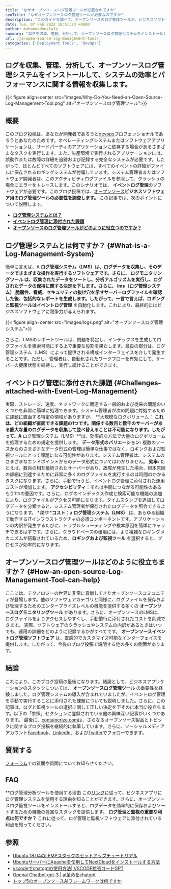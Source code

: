 ```yaml
---
title: "なぜオープンソースログ管理ツールが必要なのですか" 
seoTitle: "なぜオープンソースログ管理ツールが必要なのですか" 
description: "このガイドを調べて、オープンソースのログ管理ツールが、ビジネスソフトウェアのログコレクションと管理においてどのように利益をもたらすことができるかを学びます。" 
date: Tue, 07 Feb 2023 18:51:23 +0000
author: muhammadmustafa
summary: "ログを収集、管理、分析して、オープンソースログ管理システムをインストールして、システムの効率とパフォーマンスに関する情報を収集します。" 
url: /ja/open-source-log-management-tool/
categories: ['Deployment Tools', 'DevOps']
---
```


## ログを収集、管理、分析して、オープンソースログ管理システムをインストールして、システムの効率とパフォーマンスに関する情報を収集します。

{{< figure align=center src="images/Why-Do-You-Need-an-Open-Source-Log-Management-Tool.png" alt="オープンソースログ管理ツール">}}


## 概要
このブログ投稿は、あなたが開発者であろうと[devops][1]プロフェッショナルであろうとあなたのためです。オペレーティングシステムまたはソフトウェアアプリケーションは、サードパーティのアプリケーションに依存する場合があるさまざまなタスクを実行します。また、生産環境で実行されるアプリケーションには、誤動作または故障の詳細を追跡および記録する完全なシステムが必要です。したがって、ほとんどすべてのソフトウェアには、すべてのイベントの詳細がファイルに保存されるロギングシステムが付属しています。システム管理者またはソフトウェア開発者は、このアクティビティログファイルを参照して、クラッシュの場合にエラーをトレースします。このシナリオでは、 **イベントログ管理**のソフトウェアが必要です。このブログ投稿では、[オープンソース][2]**ビジネスソフトウェア用のログ管理ツールの必要性を調査します。** 
この記事では、次のポイントについて説明します。
* [ **ログ管理システムとは？** ][3]
* [ **イベントログ管理に添付された課題** ][4]
* **[オープンソースのログ管理ツールがどのように役立つのですか？][5]** 

## ログ管理システムとは何ですか？ {#What-is-a-Log-Management-System}

簡単に言えば、A **ログ管理システム（LMS）**は、ログデータを収集し、そのデータでさまざまな操作を実行するソフトウェアです。さらに、 **ログモニタリングツール** は、収集されたデータをソートし、分析アルゴリズムを実行し、ログされたデータの保持に関する決定を下します。さらに、 **lms（ログ管理システム）** 脆弱性、脅威、セキュリティの抜け穴を示すサーバーログファイルを確認した後、包括的なレポートを生成します。したがって、一言で言えば、ロギングと監視ツールは**イベントログ管理** を自動化します。これにより、最終的にはビジネスソフトウェアに競争力が与えられます。

{{< figure align=center src="images/logs.png" alt="オープンソースログ管理システム">}}

さらに、LMSのレポートツールは、問題を特定し、インデックスを生成してログファイルを検索可能にする上で重要な役割を果たします。最良の部分は、ログ管理システム（LMS）によって提供される構成インターフェイスを介して発生することです。ただし、管理者は、自動化されたワークフローを有効にして、サーバーの健康状態を維持し、実行し続けることができます。

## イベントログ管理に添付された課題 {#Challenges-attached-with-Event-Log-Management}

実際、ストレージ、速度、ネットワークに関連する一般的および従来の問題のいくつかを非常に簡単に処理できます。システム管理者が次の問題に対処するために課題に直面する特定の領域がありますが、
**大規模なログボリューム： **これは、どの組織が直面できる課題の1つです。関係する数百と数千のサーバーがある膨大な量のログデータを収集して並べ替えることは不可能になります。したがって、A** ログ管理システム（LMS）**は、効率的な方法で大量のログボリュームを処理するための規定を提供します。
**データ形式のバリエーション:** 複数のソースからのさまざまなデータ形式の管理は簡単な仕事ではなく、ロギングおよび監視ツールにとって課題になる可能性があります。システム管理者は、システムのさまざまなエンドポイントからのデータ形式についてはわかりません。
**効率:** たとえば、数百の相互接続されたサーバーがあり、故障が発生した場合、根本原因の詳細に到達するために非常に多くのログファイルを実行するのは時間のかかるタスクになります。さらに、手動で行うと、イベントログ管理に添付された運用コストが増加します。
**アクセシビリティ**：それは手間につながる可能性のあるもう1つの要因です。さらに、ログのインデックス作成と検索可能な機能の追加により、ログファイルがアクセス可能になります。タイムスタンプを追加してログデータを分類すると、システム管理者が保存されたログデータを照会できるようになります。
**操作* ***コスト**：a **ログ管理システム（LMS）** は、あらゆる組織で動作するITインフラストラクチャの必須コンポーネントです。アプリケーションの内訳が発生するたびに、トラブルシューティングや根本原因を簡単にキャッチできるはずです。さらに、クラウドベースの環境には、より複雑なロギングメカニズムが搭載されているため、**ロギングおよび監視ツール** を選択すると、プロセスが効率的になります。

## オープンソースログ管理ツールはどのように役立ちますか？ {#How-an-open-source-Log-Management-Tool-can-help}

ここには、テクノロジーの世界に非常に貢献してきたオープンソースコミュニティが登場します。他のソフトウェアカテゴリと同様に、ログファイルを保存および管理するためのエンタープライズレベルの機能を提供する多くの **オープンソースログモニタリングツール** があります。さらに、オープンソースのLMSは、ログファイルをよりアクセスしやすくし、手動慣行に添付されたコストを削減できます。
実際、ソフトウェアのクラッシュやシステムの内訳があるときはいつでも、運用の詳細をどのように記録するかがすべてです。 **オープンソースイベントログ管理ソフトウェア** は、直感的でカスタマイズ可能なインターフェイスを提供します。したがって、今後のブログ投稿で説明する他の多くの側面があります。

## 結論
これにより、このブログ投稿の最後になります。結論として、ビジネスアプリケーションのスタックについては、 **オープンソースログ管理ツール** の重要性を経験しました。ログ管理システムの導入が含まれていましたが、イベントログ管理を手動で実行することに添付された課題についても説明しました。さらに、この記事は、ログと監視ツールの選択に関して正しい決定を下すのに本当に役立ちます。以下の「参照」セクションに登録されている他の興味深い記事がいくつかあります。
最後に、[containerize.com][6]は、さらなるオープンソース製品とトピックに関するブログ投稿を継続的に執筆しています。さらに、ソーシャルメディアアカウント[Facebook][7]、[LinkedIn][8]、および[Twitter][9]でフォローできます。

## 質問する
[フォーラム][10]での質問や質問についてお知らせください。

## FAQ
**ログ管理分析ツールを使用する理由
この[リンク][3]に従って、ビジネスアプリにログ管理システムを使用する理由を知ることができます。さらに、オープンソースログ監視ツールをインストールすると、ログデータを効率的に保存およびソートするための機能の豊富なスタックを提供します。
**ログ管理と監視の重要な利点は何ですか？**
これに従って、ログ管理と監視ソフトウェアに添付されている利点を知ってください。

## 参照
  * [Ubuntu 18.04のLEMPスタックのセットアップチュートリアル][11]
  * [UbuntuサーバーにApacheを使用してNextCloudをインストールする方法][12]
  * [vscodeでchatgptの使用方法| VSCODE拡張コードGPT][13]
  * [Openai Chatbot gpt-3 | ai革命をchatgpt][14]
  * [トップ5のオープンソースAIフレームワークは何ですか][15]



[1]: https://products.containerize.com/devops/
[2]: https://products.containerize.com/
[3]: #What-is-a-Log-Management-System
[4]: #Challenges-attached-with-Event-Log-Management
[5]: #How-an-open-source-Log-Management-Tool-can-help
[6]: https://www.containerize.com/
[7]: https://web.facebook.com/containerize
[8]: https://www.linkedin.com/company/containerize/
[9]: https://twitter.com/containerize_co
[10]: https://forum.containerize.com/
[11]: https://blog.containerize.com/web-server-solution-stack/setup-tutorial-for-lemp-stack-on-ubuntu-18-04/
[12]: https://blog.containerize.com/backup-and-sync-software/how-to-install-nextcloud-with-apache-on-ubuntu-server/
[13]: https://blog.containerize.com/artificial-intelligence/how-to-use-chatgpt-in-vscode-the-vscode-extension-codegpt/
[14]: https://blog.containerize.com/artificial-intelligence/what-is-openai-chatbot-gpt-3-chatgpt-an-ai-revolution/
[15]: https://blog.containerize.com/artificial-intelligence/top-5-open-source-ai-frameworks/

